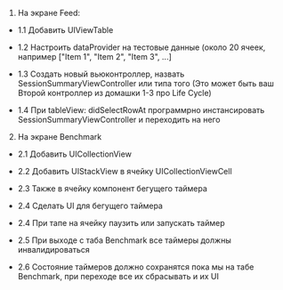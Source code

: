 1. На экране Feed:

  - 1.1 Добавить UIViewTable

  - 1.2 Настроить dataProvider на тестовые данные (около 20 ячеек, например ["Item 1", "Item 2", "Item 3", ...]

  - 1.3 Создать новый вьюконтроллер, назвать SessionSummaryViewController или типа того (Это может быть ваш Второй контроллер из домашки 1-3 про Life Cycle)

  - 1.4 При tableView: didSelectRowAt программрно инстансировать SessionSummaryViewController и переходить на него

2. На экране Benchmark 

  - 2.1 Добавить UICollectionView

  - 2.2 Добавить UIStackView в ячейку UICollectionViewCell

  - 2.3 Также в ячейку компонент бегущего таймера

  - 2.4 Сделать UI для бегущего таймера

  - 2.4 При тапе на ячейку паузить или запускать таймер

  - 2.5 При выходе с таба Benchmark все таймеры должны инвалидироваться 

  - 2.6 Состояние таймеров должно сохранятся пока мы на табе Benchmark, при переходе все их сбрасывать и их UI